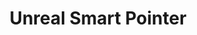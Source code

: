 ---
title: Unreal Smart Pointer
layout: post
category: study
tags: [Unreal Engine]
published: false
---